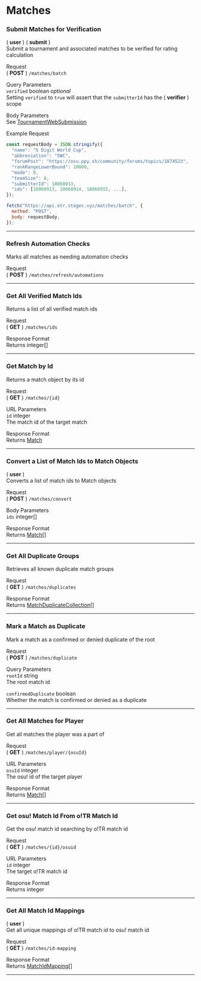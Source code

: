 # Matches

### Submit Matches for Verification

( **user** ) ( **submit** )\
Submit a tournament and associated matches to be verified for rating calculation

Request\
( **POST** ) `/matches/batch`

Query Parameters\
`verified` boolean *optional*\
Setting `verified` to `true` will assert that the `submitterId` has the ( **verifier** ) scope

Body Parameters\
See [TournamentWebSubmission](/api/objects/en.md#tournamentwebsubmission)

Example Request
```js
const requestBody = JSON.stringify({
  "name": "5 Digit World Cup",
  "abbreviation": "5WC",
  "forumPost": "https://osu.ppy.sh/community/forums/topics/1874523",
  "rankRangeLowerBound": 10000,
  "mode": 0,
  "teamSize": 8,
  "submitterId": 18068913,
  "ids": [18068913, 18068914, 18068915, ...],
});

fetch("https://api.otr.stagec.xyz/matches/batch", {
  method: "POST",
  body: requestBody,
});
```

---

### Refresh Automation Checks

Marks all matches as needing automation checks

Request\
( **POST** ) `/matches/refresh/automations`

---

### Get All Verified Match Ids

Returns a list of all verified match ids

Request\
( **GET** ) `/matches/ids`

Response Format\
Returns integer[]

---

### Get Match by Id

Returns a match object by its id

Request\
( **GET** ) `/matches/{id}`

URL Parameters\
`id` integer\
The match id of the target match

Response Format\
Returns [Match](/api/objects/en.md#match)

---

### Convert a List of Match Ids to Match Objects

( **user** )\
Converts a list of match ids to Match objects

Request\
( **POST** ) `/matches/convert`

Body Parameters\
`ids` integer[]

Response Format\
Returns [Match](/api/objects/en.md#match)[]

---

### Get All Duplicate Groups

Retrieves all known duplicate match groups

Request\
( **GET** ) `/matches/duplicates`

Response Format\
Returns [MatchDuplicateCollection](/api/objects/en.md#matchduplicatecollection)[]

---

### Mark a Match as Duplicate

Mark a match as a confirmed or denied duplicate of the root

Request\
( **POST** ) `/matches/duplicate`

Query Parameters\
`rootId` string\
The root match id

`confirmedDuplicate` boolean\
Whether the match is confirmed or denied as a duplicate

---

### Get All Matches for Player

Get all matches the player was a part of

Request\
( **GET** ) `/matches/player/{osuId}`

URL Parameters\
`osuId` integer\
The osu! id of the target player

Response Format\
Returns [Match](/api/objects/en.md#match)[]

---

### Get osu! Match Id From o!TR Match Id

Get the osu! match id searching by o!TR match id

Request\
( **GET** ) `/matches/{id}/osuid`

URL Parameters\
`id` integer\
The target o!TR match id

Response Format\
Returns integer

---

### Get All Match Id Mappings

( **user** )\
Get all unique mappings of o!TR match id to osu! match id

Request\
( **GET** ) `/matches/id-mapping`

Response Format\
Returns [MatchIdMapping](/api/objects/en.md#matchidmapping)[]

---